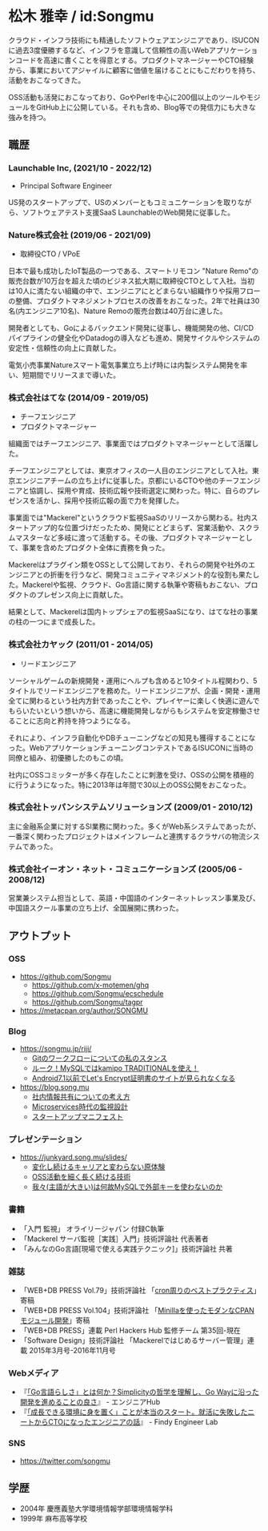 # 松木 雅幸 / id:Songmu

クラウド・インフラ技術にも精通したソフトウェアエンジニアであり、ISUCONに過去3度優勝するなど、インフラを意識して信頼性の高いWebアプリケーションコードを高速に書くことを得意とする。プロダクトマネージャーやCTO経験から、事業においてアジャイルに顧客に価値を届けることにもこだわりを持ち、活動をおこなってきた。

OSS活動も活発におこなっており、GoやPerlを中心に200個以上のツールやモジュールをGitHub上に公開している。それも含め、Blog等での発信力にも大きな強みを持つ。

## 職歴

### Launchable Inc, (2021/10 - 2022/12)
- Principal Software Engineer

US発のスタートアップで、USのメンバーともコミュニケーションを取りながら、ソフトウェアテスト支援SaaS LaunchableのWeb開発に従事した。

### Nature株式会社 (2019/06 - 2021/09)
- 取締役CTO / VPoE

日本で最も成功したIoT製品の一つである、スマートリモコン "Nature Remo"の販売台数が10万台を超えた頃のビジネス拡大期に取締役CTOとして入社。当初は10人に満たない組織の中で、エンジニアにとどまらない組織作りや採用フローの整備、プロダクトマネジメントプロセスの改善をおこなった。2年で社員は30名(内エンジニア10名)、Nature Remoの販売台数は40万台に達した。

開発者としても、Goによるバックエンド開発に従事し、機能開発の他、CI/CDパイプラインの健全化やDatadogの導入なども進め、開発サイクルやシステムの安定性・信頼性の向上に貢献した。

電気小売事業Natureスマート電気事業立ち上げ時には内製システム開発を率い、短期間でリリースまで導いた。

### 株式会社はてな (2014/09 - 2019/05)
- チーフエンジニア
- プロダクトマネージャー

組織面ではチーフエンジニア、事業面ではプロダクトマネージャーとして活躍した。

チーフエンジニアとしては、東京オフィスの一人目のエンジニアとして入社。東京エンジニアチームの立ち上げに従事した。京都にいるCTOや他のチーフエンジニアと協調し、採用や育成、技術広報や技術選定に関わった。特に、自らのプレゼンスを活かし、採用や技術広報の面で力を発揮した。

事業面では"Mackerel"というクラウド監視SaaSのリリースから関わる。社内スタートアップ的な位置づけだったため、開発にとどまらず、営業活動や、スクラムマスターなど多岐に渡って活動する。その後、プロダクトマネージャーとして、事業を含めたプロダクト全体に責務を負った。

Mackerelはプラグイン類をOSSとして公開しており、それらの開発や社外のエンジニアとの折衝を行うなど、開発コミュニティマネジメント的な役割も果たした。Mackerelや監視、クラウド、Go言語に関する執筆や寄稿もおこない、プロダクトのプレゼンス向上に貢献した。

結果として、Mackerelは国内トップシェアの監視SaaSになり、はてな社の事業の柱の一つにまで成長した。

### 株式会社カヤック (2011/01 - 2014/05)
- リードエンジニア

ソーシャルゲームの新規開発・運用にヘルプも含めると10タイトル程関わり、5タイトルでリードエンジニアを務めた。リードエンジニアが、企画・開発・運用全てに関わるという社内方針であったことや、プレイヤーに楽しく快適に遊んでもらいたいという想いから、高速に機能開発しながらもシステムを安定稼働させることに志向と矜持を持つようになる。

それにより、インフラ自動化やDBチューニングなどの知見も獲得することになった。WebアプリケーションチューニングコンテストであるISUCONに当時の同僚と組み、初優勝したのもこの頃。

社内にOSSコミッターが多く存在したことに刺激を受け、OSSの公開を積極的に行うようになった。特に2013年は年間で30以上のOSS公開をおこなった。

### 株式会社トッパンシステムソリューションズ (2009/01 - 2010/12)
主に金融系企業に対するSI業務に関わった。多くがWeb系システムであったが、一番深く関わったプロジェクトはメインフレームと連携するクラサバの物流システムであった。

### 株式会社イーオン・ネット・コミュニケーションズ (2005/06 - 2008/12)
営業兼システム担当として、英語・中国語のインターネットレッスン事業及び、中国語スクール事業の立ち上げ、全国展開に携わった。

## アウトプット

### OSS
- <https://github.com/Songmu>
    - <https://github.com/x-motemen/ghq>
    - <https://github.com/Songmu/ecschedule>
    - <https://github.com/Songmu/tagpr>
- <https://metacpan.org/author/SONGMU>

### Blog
- <https://songmu.jp/riji/>
    - [Gitのワークフローについての私のスタンス](https://songmu.jp/riji/entry/2021-05-19-my-git-workflow.html)
    - [ルーク！MySQLではkamipo TRADITIONALを使え！](https://songmu.jp/riji/entry/2015-07-08-kamipo-traditional.html)
    - [Android7.1以前でLet's Encrypt証明書のサイトが見られなくなる](https://songmu.jp/riji/entry/2020-08-06-android-letsencrypt.html)
- <https://blog.song.mu>
    - [社内情報共有についての考え方](https://blog.song.mu/entry/open-knowledge-sharing)
    - [Microservices時代の監視設計](https://blog.song.mu/entry/microservices-monitoring-design)
    - [スタートアップマニフェスト](https://blog.song.mu/entry/startup-manifest)

### プレゼンテーション
- <https://junkyard.song.mu/slides/>
    - [変化し続けるキャリアと変わらない原体験](https://junkyard.song.mu/slides/yapc-japan-online-2022/#0)
    - [OSS活動を細く長く続ける技術](https://junkyard.song.mu/slides/jtf2021w/#0)
    - [我々(主語が大きい)は何故MySQLで外部キーを使わないのか](https://junkyard.song.mu/slides/fk-night/#0)

### 書籍
- 「入門 監視」 オライリージャパン 付録C執筆
- 「Mackerel サーバ監視［実践］入門」技術評論社 代表著者
- 「みんなのGo言語[現場で使える実践テクニック]」技術評論社 共著

### 雑誌
- 「WEB+DB PRESS Vol.79」技術評論社 「[cron周りのベストプラクティス](https://gihyo.jp/dev/serial/01/perl-hackers-hub/002501)」寄稿
- 「WEB+DB PRESS Vol.104」技術評論社 「[Minillaを使ったモダンなCPANモジュール開発](https://gihyo.jp/dev/serial/01/perl-hackers-hub/005001)」寄稿
- 「WEB+DB PRESS」連載 Perl Hackers Hub 監修チーム 第35回-現在
- 「Software Design」技術評論社 「Mackerelではじめるサーバー管理」連載 2015年3月号-2016年11月号

### Webメディア
- 『[「Go言語らしさ」とは何か？Simplicityの哲学を理解し、Go Wayに沿った開発を進めることの良さ](https://eh-career.com/engineerhub/entry/2018/06/19/110000)』 - エンジニアHub
- 『[「成長できる環境に身を置く」ことが本当のスタート。就活に失敗したニートからCTOになったエンジニアの話](https://engineer-lab.findy-code.io/neet-to-cto)』 - Findy Engineer Lab

### SNS
- <https://twitter.com/songmu>

## 学歴
- 2004年 慶應義塾大学環境情報学部環境情報学科
- 1999年 麻布高等学校
